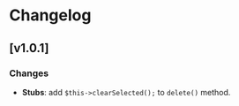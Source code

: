 # Changelog

## [v1.0.1]

### Changes
- **Stubs**: add `$this->clearSelected();` to `delete()` method.
